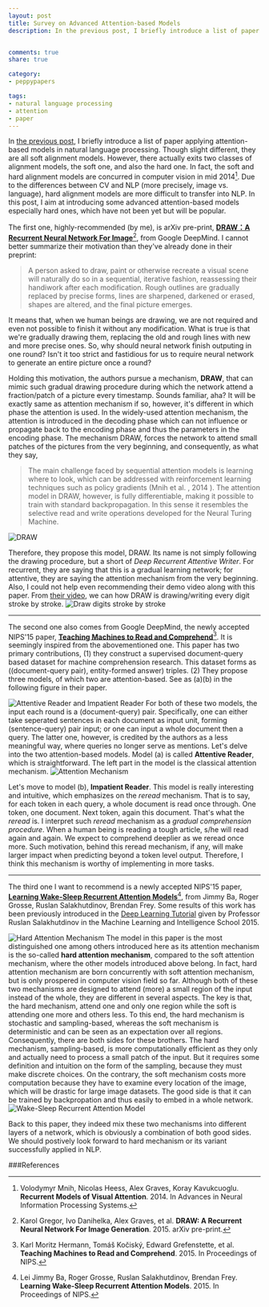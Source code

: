 ```yaml
---
layout: post
title: Survey on Advanced Attention-based Models
description: In the previous post, I briefly introduce a list of paper applying attention-based models in natural language processing. Though slight different, they are all soft alignment models. However, there actually exits two class of alignment models, the soft one, and also the hard one. In fact, the soft and hard alignment models are concurred in computer vision around 2013. Due to differences between CV and NLP (more precisely, image vs. language), hard alignment models are more difficult to transfer into NLP. In this post, I aim at introducing some advanced attention-based models especially hard ones, which have not been yet but will be popular.


comments: true
share: true

category:
- peppypapers

tags:
- natural language processing
- attention
- paper
---
```


In [the previous post](http://yanran.li/peppypapers/2015/10/07/survey-attention-model-1.html), I briefly introduce a list of paper applying attention-based models in natural language processing. Though slight different, they are all soft alignment models. However, there actually exits two classes of alignment models, the soft one, and also the hard one. In fact, the soft and hard alignment models are concurred in computer vision in mid 2014[^1]. Due to the differences between CV and NLP (more precisely, image vs. language), hard alignment models are more difficult to transfer into NLP. In this post, I aim at introducing some advanced attention-based models especially hard ones, which have not been yet but will be popular.

The first one, highly-recommended (by me), is arXiv pre-print, [**DRAW：A Recurrent Neural Network For Image**](http://arxiv.org/pdf/1502.04623.pdf)[^2], from Google DeepMind. I cannot better summarize their motivation than they've already done in their preprint:

> A person asked to draw, paint or otherwise recreate a visual scene will naturally do so in a sequential, iterative fashion, reassessing their handiwork after each modification. Rough outlines are gradually replaced by precise forms, lines are sharpened, darkened or erased, shapes are altered, and the final picture emerges.

It means that, when we human beings are drawing, we are not required and even not possible to finish it without any modification. What is true is that we're gradually drawing them, replacing the old and rough lines with new and more precise ones. So, why should neural network finish outputing in one round? Isn't it too strict and fastidious for us to require neural network to generate an entire picture once a round? 

Holding this motivation, the authors pursue a mechanism, **DRAW**, that can mimic such gradual drawing procedure during which the network attend a fraction/patch of a picture every timestamp. Sounds familiar, aha? It will be exactly same as attention mechanism if so, however, it's different in which phase the attention is used. In the widely-used attention mechanism, the attention is introduced in the decoding phase which can not influence or propagate back to the encoding phase and thus the parameters in the encoding phase. The mechanism DRAW, forces the network to attend small patches of the pictures from the very beginning, and consequently, as what they say,

> The main challenge faced by sequential attention models is learning where to look, which can be addressed with reinforcement learning techniques such as policy gradients (Mnih et al. , 2014 ). The attention model in DRAW, however, is fully differentiable, making it possible to train with standard backpropagation. In this sense it resembles the selective read and write operations developed for the Neural Turing Machine.

![DRAW](/images/attention-5-1.png)

Therefore, they propose this model, DRAW. Its name is not simply following the drawing procedure, but a short of *Deep Recurrent Attentive Writer*. For recurrent, they are saying that this is a gradual learning network; for attentive, they are saying the attention mechanism from the very beginning. Also, I could not help even recommending their demo video along with this paper. From [their video](https://www.youtube.com/watch?v=Zt-7MI9eKEo), we can how DRAW is drawing/writing every digit stroke by stroke.
![Draw digits stroke by stroke](/images/attention-5-2.png)

---------------------------------------

The second one also comes from Google DeepMind, the newly accepted NIPS'15 paper, [**Teaching Machines to Read and Comprehend**](http://arxiv.org/abs/1506.03340)[^3]. It is seemingly inspired from the abovementioned one. This paper has two primary contributions, (1) they construct a supervised document-query based dataset for machine comprehension research. This dataset forms as ((document-query pair), entity-formed answer) triples. (2) They propose three models, of which two are attention-based. See as (a)(b) in the following figure in their paper.

![Attentive Reader and Impatient Reader](/images/attention-6.png)
For both of these two models, the input each round is a (document-query) pair. Specifically, one can either take seperated sentences in each document as input unit, forming (sentence-query) pair input; or one can input a whole document then a query. The latter one, however, is credited by the authors as a less meaningful way, where queries no longer serve as mentions. Let's delve into the two attention-based models. Model (a) is called **Attentive Reader**, which is straightforward. The left part in the model is the classical attention mechanism. 
![Attention Mechanism](/images/attention-1-2.png)

Let's move to model (b), **Impatient Reader**. This model is really interesting and intuitive, which emphasizes on the *reread* mechanism. That is to say, for each token in each query, a whole document is read once through. One token, one document. Next token, again this document. That's what the *reread* is. I interpret such *reread* mechanism as a *gradual comprehension procedure*. When a human being is reading a tough article, s/he will read again and again. We expect to comprehend deeplier as we reread once more. Such motivation, behind this reread mechanism, if any, will make larger impact when predicting beyond a token level output. Therefore, I think this mechanism is worthy of implementing in more tasks.

---------------------------------------

The third one I want to recommend is a newly accepted NIPS'15 paper, [**Learning Wake-Sleep Recurrent Attention Models**](http://arxiv.org/abs/1509.06812)[^4], from Jimmy Ba, Roger Grosse, Ruslan Salakhutdinov, Brendan Frey. Some results of this work has been previously introduced in the [Deep Learning Tutorial](http://machinelearning2015.ru/ru/node/76) given by Professor Ruslan Salakhutdinov in the Machine Learning and Intelligence School 2015. 

![Hard Attention Mechanism](/images/attention-7-1.png)
The model in this paper is the most distinguished one among others introduced here as its attention mechanism is the so-called **hard attention mechanism**, compared to the soft attention mechanism, where the other models introduced above belong. In fact, hard attention mechanism are born concurrently with soft attention mechanism, but is only prospered in computer vision field so far. Although both of these two mechanisms are designed to attend (more) a small region of the input instead of the whole, they are different in several aspects. The key is that, the hard mechanism, attend one and only one region while the soft is attending one more and others less. To this end, the hard mechanism is stochastic and sampling-based, whereas the soft mechanism is deterministic and can be seen as an expectation over all regions. Consequently, there are both sides for these brothers. The hard mechanism, sampling-based, is more computationally efficient as they only and actually need to process a small patch of the input. But it requires some definition and intuition on the form of the sampling, because they must make discrete choices. On the contrary, the soft mechanism costs more computation because they have to examine every location of the image, which will be drastic for large image datasets. The good side is that it can be trained by backpropation and thus easily to embed in a whole network.
![Wake-Sleep Recurrent Attention Model](/images/attention-7-2.png)

Back to this paper, they indeed mix these two mechanisms into different layers of a network, which is obviously a combination of both good sides. We should postively look forward to hard mechanism or its variant successfully applied in NLP.



###References
[^1]: Volodymyr Mnih, Nicolas Heess, Alex Graves, Koray Kavukcuoglu. **Recurrent Models of Visual Attention**. 2014. In Advances in Neural Information Processing Systems.
[^2]: Karol Gregor, Ivo Danihelka, Alex Graves, et al. **DRAW: A Recurrent Neural Network For Image Generation**. 2015. arXiv pre-print.
[^3]: Karl Moritz Hermann, Tomáš Kočiský, Edward Grefenstette, et al. **Teaching Machines to Read and Comprehend**. 2015. In Proceedings of NIPS.
[^4]: Lei Jimmy Ba, Roger Grosse, Ruslan Salakhutdinov, Brendan Frey. **Learning Wake-Sleep Recurrent Attention Models**. 2015. In Proceedings of NIPS.
